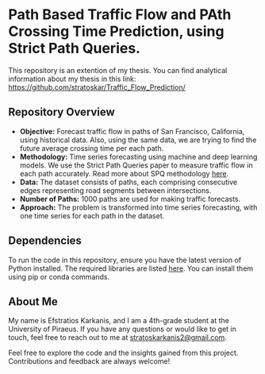 # Path Based Traffic Flow and PAth Crossing Time Prediction, using Strict Path Queries.

This repository is an extention of my thesis. You can find analytical information about my thesis in this link: https://github.com/stratoskar/Traffic_Flow_Prediction/

## Repository Overview

- **Objective:** Forecast traffic flow in paths of San Francisco, California, using historical data. Also, using the same data, we are trying to find the future average crossing time per each path.
- **Methodology:** Time series forecasting using machine and deep learning models. We use the Strict Path Queries paper to measure traffic flow in each path accurately. Read more about SPQ methodology [here](Related_Work/Strict_Path_Queries.pdf).
- **Data:** The dataset consists of paths, each comprising consecutive edges representing road segments between intersections.
- **Number of Paths:** 1000 paths are used for making traffic forecasts.
- **Approach:** The problem is transformed into time series forecasting, with one time series for each path in the dataset.

## Dependencies

To run the code in this repository, ensure you have the latest version of Python installed. The required libraries are listed [here](https://github.com/stratoskar/Traffic_Flow_Prediction/blob/main/Necessary%20Python%20Libraries.txt). You can install them using pip or conda commands.

## About Me
My name is Efstratios Karkanis, and I am a 4th-grade student at the University of Piraeus. If you have any questions or would like to get in touch, feel free to reach out to me at stratoskarkanis2@gmail.com.

Feel free to explore the code and the insights gained from this project. Contributions and feedback are always welcome!
